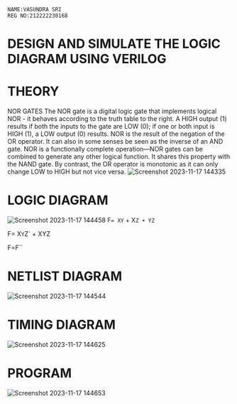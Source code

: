 ```
NAME:VASUNDRA SRI
REG NO:212222230168
```
# DESIGN AND SIMULATE THE LOGIC DIAGRAM USING VERILOG
# THEORY
NOR GATES
The NOR gate is a digital logic gate that implements logical NOR - it behaves according to the truth table to the right. A HIGH output (1) results if both the inputs to the gate are LOW (0); if one or both input is HIGH (1), a LOW output (0) results. NOR is the result of the negation of the OR operator. It can also in some senses be seen as the inverse of an AND gate. NOR is a functionally complete operation—NOR gates can be combined to generate any other logical function. It shares this property with the NAND gate. By contrast, the OR operator is monotonic as it can only change LOW to HIGH but not vice versa.
![Screenshot 2023-11-17 144335](https://github.com/vasundrasriravi/Simulation-project--Digital-Electronics/assets/119393983/70e0f659-c3b2-4b18-bb06-ba55533f4b98)

# LOGIC DIAGRAM
![Screenshot 2023-11-17 144458](https://github.com/vasundrasriravi/Simulation-project--Digital-Electronics/assets/119393983/629a3ff3-23bf-4d3c-975d-37b278ccf045)
F`= XY` + X`Z + YZ`

F= X`Y`Z` + XYZ

F=F``
# NETLIST DIAGRAM
![Screenshot 2023-11-17 144544](https://github.com/vasundrasriravi/Simulation-project--Digital-Electronics/assets/119393983/dae62fef-23b9-412f-9696-7aa57146436d)


# TIMING DIAGRAM
![Screenshot 2023-11-17 144625](https://github.com/vasundrasriravi/Simulation-project--Digital-Electronics/assets/119393983/eb220a2c-2bce-46bb-aa52-19c0d2f62fcb)

# PROGRAM
![Screenshot 2023-11-17 144653](https://github.com/vasundrasriravi/Simulation-project--Digital-Electronics/assets/119393983/39ec9f32-59d6-465c-b0e2-bc23b7dc314a)

